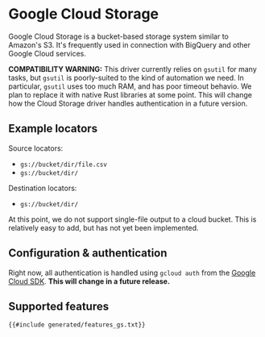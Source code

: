 # Google Cloud Storage

Google Cloud Storage is a bucket-based storage system similar to Amazon's S3. It's frequently used in connection with BigQuery and other Google Cloud services.

**COMPATIBILITY WARNING:** This driver currently relies on `gsutil` for many tasks, but `gsutil` is poorly-suited to the kind of automation we need. In particular, `gsutil` uses too much RAM, and has poor timeout behavio. We plan to replace it with native Rust libraries at some point. This will change how the Cloud Storage driver handles authentication in a future version.

## Example locators

Source locators:

- `gs://bucket/dir/file.csv`
- `gs://bucket/dir/`

Destination locators:

- `gs://bucket/dir/`

At this point, we do not support single-file output to a cloud bucket. This is relatively easy to add, but has not yet been implemented.

## Configuration & authentication

Right now, all authentication is handled using `gcloud auth` from the [Google Cloud SDK](https://cloud.google.com/sdk/). **This will change in a future release.**

## Supported features

```txt
{{#include generated/features_gs.txt}}
```
